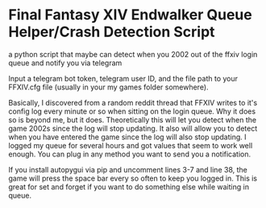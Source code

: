 # Final Fantasy XIV Endwalker Queue Helper/Crash Detection Script
a python script that maybe can detect when you 2002 out of the ffxiv login queue and notify you via telegram

Input a telegram bot token, telegram user ID, and the file path to your FFXIV.cfg file (usually in your my games folder somewhere). 

Basically, I discovered from a random reddit thread that FFXIV writes to it's config log every minute or so when sitting on the login queue. Why it does so is beyond me, but it does. Theoretically this will let you detect when the game 2002s since the log will stop updating. It also will allow you to detect when you have entered the game since the log will also stop updating. I logged my queue for several hours and got values that seem to work well enough. You can plug in any method you want to send you a notification.

If you install autopygui via pip and uncomment lines 3-7 and line 38, the game will press the space bar every so often to keep you logged in. This is great for set and forget if you want to do something else while waiting in queue.
